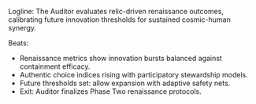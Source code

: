 ﻿---
series: 4
novella: 2
file: S4N2_Epilogue
type: epilogue
pov: Auditor
setting: Room-not-room â€“ renaissance evaluation
word_target_min: 600
word_target_max: 800
status: outline
---
Logline: The Auditor evaluates relic-driven renaissance outcomes, calibrating future innovation thresholds for sustained cosmic-human synergy.

Beats:
- Renaissance metrics show innovation bursts balanced against containment efficacy.
- Authentic choice indices rising with participatory stewardship models.
- Future thresholds set: allow expansion with adaptive safety nets.
- Exit: Auditor finalizes Phase Two renaissance protocols.